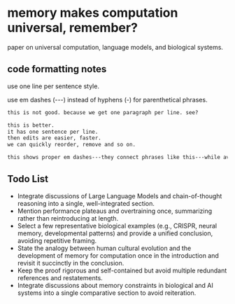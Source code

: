 # memory makes computation universal, remember?

paper on universal computation, language models, and biological systems.

## code formatting notes

use one line per sentence style.

use em dashes (---) instead of hyphens (-) for parenthetical phrases.

```tex
this is not good. because we get one paragraph per line. see?

this is better.
it has one sentence per line.
then edits are easier, faster.
we can quickly reorder, remove and so on.

this shows proper em dashes---they connect phrases like this---while avoiding simple hyphens.
```

## Todo List

- Integrate discussions of Large Language Models and chain-of-thought reasoning into a single, well-integrated section.
- Mention performance plateaus and overtraining once, summarizing rather than reintroducing at length.
- Select a few representative biological examples (e.g., CRISPR, neural memory, developmental patterns) and provide a unified conclusion, avoiding repetitive framing.
- State the analogy between human cultural evolution and the development of memory for computation once in the introduction and revisit it succinctly in the conclusion.
- Keep the proof rigorous and self-contained but avoid multiple redundant references and restatements.
- Integrate discussions about memory constraints in biological and AI systems into a single comparative section to avoid reiteration.
